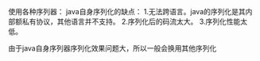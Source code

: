 使用各种序列器：
java自身序列化的缺点：
1.无法跨语言。java的序列化是其内部额私有协议，其他语言并不支持。
2.序列化后的码流太大。
3.序列化性能太低。

由于java自身序列器序列化效果问题大，所以一般会换用其他序列化